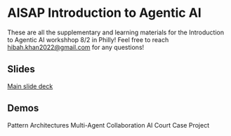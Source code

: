 # AISAP Introduction to Agentic AI
These are all the supplementary and learning materials for the Introduction to Agentic AI workshhop 8/2 in Philly! Feel free to reach hibah.khan2022@gmail.com for any questions!

## Slides
[Main slide deck]

[Main slide deck]: (https://github.com/hibahkhan2022-rgb/AISAPIntroductiontoAgenticAI/blob/main/AgenticAIPresentationSlides.pdf)

## Demos
Pattern Architectures
Multi-Agent Collaboration AI Court Case Project

